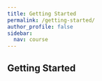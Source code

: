 ```yaml
---
title: Getting Started
permalink: /getting-started/
author_profile: false
sidebar:
  nav: course
---
```


## Getting Started
